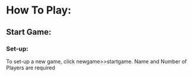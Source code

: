 # How To Play: 

## Start Game: 

### Set-up: 
To set-up a new game, click newgame>>startgame. Name and Number of Players are required


